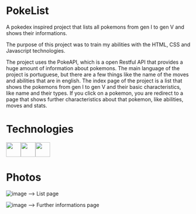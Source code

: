 # PokeList
 A pokedex inspired project that lists all pokemons from gen I to gen V and shows their informations.
 
   The purpose of this project was to train my abilities with the HTML, CSS and Javascript technologies.
   
   The project uses the PokeAPI, which is a open Restful API that provides a huge amount of information about pokemons. The main language of the project is portuguese, but there are a few things like the name of the moves and abilities that are in english.
   The index page of the project is a list that shows the pokemons from gen I to gen V and their basic characteristics, like name and their types.
   If you click on a pokemon, you are redirect to a page that shows further characteristics about that pokemon, like abilities, moves and stats.

# Technologies 

<img src="https://cdn.jsdelivr.net/gh/devicons/devicon@latest/icons/javascript/javascript-original.svg" width="40" height="40"/><img src="https://cdn.jsdelivr.net/gh/devicons/devicon@latest/icons/html5/html5-original.svg" width="40" height="40"/><img src="https://cdn.jsdelivr.net/gh/devicons/devicon@latest/icons/css3/css3-original.svg" width="40" height="40"/>

# Photos

![image](https://github.com/Guirou0/PokeList/assets/139828314/b1e6a232-f5db-4b7b-957c-8da6c6e95d89)
--> List page
   
   
![image](https://github.com/Guirou0/PokeList/assets/139828314/a4f01482-1eb8-46ef-a5c3-3de4447a4d53)
--> Further informations page
